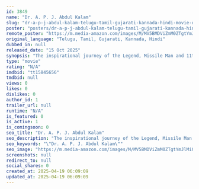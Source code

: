 ```yaml
---
id: 3849
name: "Dr. A. P. J. Abdul Kalam"
slug: "dr-a-p-j-abdul-kalam-telugu-tamil-gujarati-kannada-hindi-movie-download"
poster: "posters/dr-a-p-j-abdul-kalam-telugu-tamil-gujarati-kannada-hindi-2025.jpg"
remote_poster: "https://m.media-amazon.com/images/M/MV5BMDViZmM0ZTgtYmJlMi00YTg2LWJmMzktZjU0YzFmMTlmNDFmXkEyXkFqcGc@._V1_SX300.jpg"
original_language: "Telugu, Tamil, Gujarati, Kannada, Hindi"
dubbed_in: null
released_date: "15 Oct 2025"
synopsis: "The inspirational journey of the Legend, Missile Man and 11th People's President of India."
type: "movie"
rating: "N/A"
imdbid: "tt15845656"
tmdbid: null
views: 0
likes: 0
dislikes: 0
author_id: 1
trailer_url: null
runtime: "N/A"
is_featured: 0
is_active: 1
is_comingsoon: 0
seo_title: "Dr. A. P. J. Abdul Kalam"
seo_description: "The inspirational journey of the Legend, Missile Man and 11th People's President of India."
seo_keywords: "\"Dr. A. P. J. Abdul Kalam\""
seo_image: "https://m.media-amazon.com/images/M/MV5BMDViZmM0ZTgtYmJlMi00YTg2LWJmMzktZjU0YzFmMTlmNDFmXkEyXkFqcGc@._V1_SX300.jpg"
screenshots: null
redirect_to: null
social_shares: 0
created_at: 2025-04-19 06:09:09
updated_at: 2025-04-19 06:09:09
---
```


